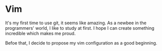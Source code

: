 # Vim
It's my first time to use git, it seems like amazing. As a newbee in the programmers' world, I like to study at first. I hope I can create something incredible which makes me proud.

Befoe that, I decide to propose my vim configuration as a good beginning.

